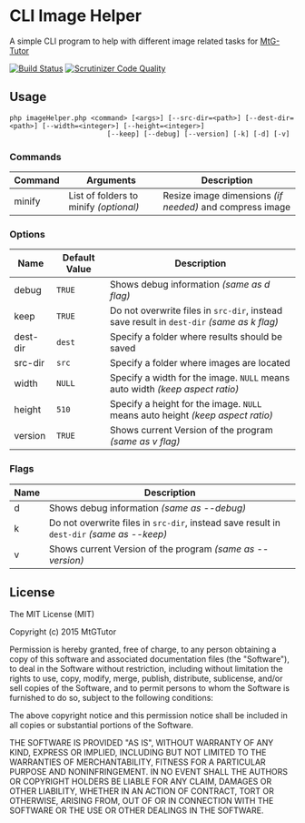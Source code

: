 # CLI Image Helper

A simple CLI program to help with different image related tasks for [MtG-Tutor](http://www.MtG-Tutor.de/)

[![Build Status](https://scrutinizer-ci.com/g/MtGTutor/image-helper/badges/build.png?b=master)](https://scrutinizer-ci.com/g/MtGTutor/image-helper/build-status/master) [![Scrutinizer Code Quality](https://scrutinizer-ci.com/g/MtGTutor/image-helper/badges/quality-score.png?b=master)](https://scrutinizer-ci.com/g/MtGTutor/image-helper/?branch=master)

## Usage

``` shell
php imageHelper.php <command> [<args>] [--src-dir=<path>] [--dest-dir=<path>] [--width=<integer>] [--height=<integer>]
                        [--keep] [--debug] [--version] [-k] [-d] [-v]
```

### Commands
 
| Command | Arguments                              | Description                                              |
| ------- | ---------------------------------------| -------------------------------------------------------- |
| minify  | List of folders to minify *(optional)* | Resize image dimensions *(if needed)* and compress image |

### Options

| Name     | Default Value | Description                                                                               |
| -------- | ------------- | ----------------------------------------------------------------------------------------- |
| debug    | `TRUE`        | Shows debug information *(same as d flag)*                                                |
| keep     | `TRUE`        | Do not overwrite files in `src-dir`, instead save result in `dest-dir` *(same as k flag)* |
| dest-dir | `dest`        | Specify a folder where results should be saved                                            |
| src-dir  | `src`         | Specify a folder where images are located                                                 |
| width    | `NULL`        | Specify a width for the image. `NULL` means auto width *(keep aspect ratio)*              |
| height   | `510`         | Specify a height for the image. `NULL` means auto height *(keep aspect ratio)*            |
| version  | `TRUE`        | Shows current Version of the program *(same as v flag)*                                   |

### Flags

| Name     | Description                                                                               |
| -------- | ----------------------------------------------------------------------------------------- |
| d        | Shows debug information *(same as --debug)*                                               |
| k        | Do not overwrite files in `src-dir`, instead save result in `dest-dir` *(same as --keep)* |
| v        | Shows current Version of the program *(same as --version)*                                |

## License
The MIT License (MIT)

Copyright (c) 2015 MtGTutor

Permission is hereby granted, free of charge, to any person obtaining a copy
of this software and associated documentation files (the "Software"), to deal
in the Software without restriction, including without limitation the rights
to use, copy, modify, merge, publish, distribute, sublicense, and/or sell
copies of the Software, and to permit persons to whom the Software is
furnished to do so, subject to the following conditions:

The above copyright notice and this permission notice shall be included in all
copies or substantial portions of the Software.

THE SOFTWARE IS PROVIDED "AS IS", WITHOUT WARRANTY OF ANY KIND, EXPRESS OR
IMPLIED, INCLUDING BUT NOT LIMITED TO THE WARRANTIES OF MERCHANTABILITY,
FITNESS FOR A PARTICULAR PURPOSE AND NONINFRINGEMENT. IN NO EVENT SHALL THE
AUTHORS OR COPYRIGHT HOLDERS BE LIABLE FOR ANY CLAIM, DAMAGES OR OTHER
LIABILITY, WHETHER IN AN ACTION OF CONTRACT, TORT OR OTHERWISE, ARISING FROM,
OUT OF OR IN CONNECTION WITH THE SOFTWARE OR THE USE OR OTHER DEALINGS IN THE
SOFTWARE.

